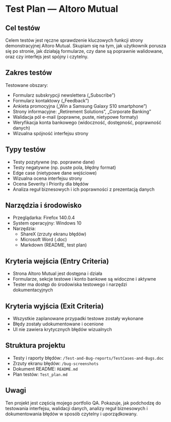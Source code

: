 #  Test Plan — Altoro Mutual

##  Cel testów

Celem testów jest ręczne sprawdzenie kluczowych funkcji strony demonstracyjnej Altoro Mutual. Skupiam się na tym, jak użytkownik porusza się po stronie, jak działają formularze, czy dane są poprawnie walidowane, oraz czy interfejs jest spójny i czytelny.

##  Zakres testów

Testowane obszary:
- Formularz subskrypcji newslettera („Subscribe”)
- Formularz kontaktowy („Feedback”)
- Ankieta promocyjna („Win a Samsung Galaxy S10 smartphone”)
- Strony informacyjne: „Retirement Solutions”, „Corporate Banking”
- Walidacja pól e-mail (poprawne, puste, nietypowe formaty)
- Weryfikacja konta bankowego (widoczność, dostępność, poprawność danych)
- Wizualna spójność interfejsu strony

##  Typy testów

- Testy pozytywne (np. poprawne dane)
- Testy negatywne (np. puste pola, błędny format)
- Edge case (nietypowe dane wejściowe)
- Wizualna ocena interfejsu strony
- Ocena Severity i Priority dla błędów
- Analiza reguł biznesowych i ich poprawności z prezentacją danych

##  Narzędzia i środowisko

- Przeglądarka: Firefox 140.0.4  
- System operacyjny: Windows 10  
- Narzędzia:  
  - ShareX (zrzuty ekranu błędów)  
  - Microsoft Word (.doc)  
  - Markdown (README, test plan)

##  Kryteria wejścia (Entry Criteria)

- Strona Altoro Mutual jest dostępna i działa
- Formularze, sekcje testowe i konto bankowe są widoczne i aktywne  
- Tester ma dostęp do środowiska testowego i narzędzi dokumentacyjnych  

##  Kryteria wyjścia (Exit Criteria)

- Wszystkie zaplanowane przypadki testowe zostały wykonane  
- Błędy zostały udokumentowane i ocenione  
- UI nie zawiera krytycznych błędów wizualnych  

##  Struktura projektu

- Testy i raporty błędów: `/Test-and-Bug-reports/TestCases-and-Bugs.doc`  
- Zrzuty ekranu błędów: `/bug-screenshots`  
- Dokument README: `README.md`  
- Plan testów: `Test_plan.md`

##  Uwagi

Ten projekt jest częścią mojego portfolio QA. Pokazuje, jak podchodzę do testowania interfejsu, walidacji danych, analizy reguł biznesowych i dokumentowania błędów w sposób  czytelny i uporządkowany.

